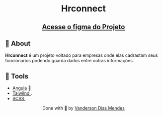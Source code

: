 <h1 align="center">Hrconnect
</h1>

  <a href="https://drive.google.com/file/d/1Rld6e5thlDAF9PVaCXvBQXh6uTXwuwxL/view?usp=sharing" target="_blank">
    <h2 align="center">
    Acesse o figma do Projeto

</h1>
  </a>

## 🧾 About

**Hrconnect** é um projeto voltado para empresas onde elas cadrastam seus funcionarios podendo guarda dados entre outras informações.

## 🔧 Tools

- [Angula](https://angular.dev/) 🧡
- [Taiwilnd ](https://tailwindcss.com/).
- [SCSS ](https://sass-lang.com/).





<p align="center">Done with 💙 by <a href="https://vandersonmendes.github.io/Portf-lio/">Vanderson Dias Mendes</a></p>
